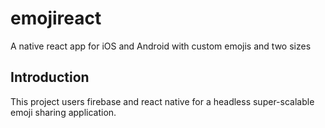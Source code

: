 # emojireact
A native react app for iOS and Android with custom emojis and two sizes

## Introduction

This project users firebase and react native for a headless super-scalable emoji sharing application.  

